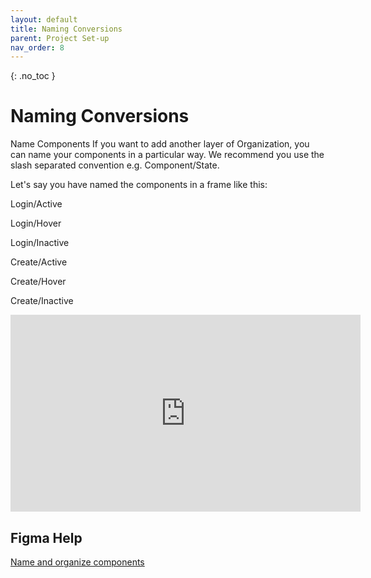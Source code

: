 ```yaml
---
layout: default
title: Naming Conversions
parent: Project Set-up
nav_order: 8
---
```


{: .no_toc }

#  Naming Conversions

Name Components
If you want to add another layer of Organization, you can name your components in a particular way. We recommend you use the slash separated convention e.g. Component/State.

Let's say you have named the components in a frame like this:

Login/Active

Login/Hover

Login/Inactive

Create/Active

Create/Hover

Create/Inactive


<iframe width="560" height="315" src="https://www.youtube.com/embed/hEUO-9s7db4" title="YouTube video player" frameborder="0" allow="accelerometer; autoplay; clipboard-write; encrypted-media; gyroscope; picture-in-picture" allowfullscreen></iframe>

## Figma Help
[Name and organize components](https://help.figma.com/hc/en-us/articles/360038663994-Name-and-organize-components#:~:text=Figma%20uses%20the%20slash%20naming,create%20another%20level%20of%20hierarchy.&text=The%20text%20before%20the%20first,name%20of%20the%20component%20set.)
